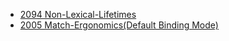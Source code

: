 * [2094 Non-Lexical-Lifetimes](https://rust-lang.github.io/rfcs/2094-nll.html)
* [2005 Match-Ergonomics(Default Binding Mode)](https://rust-lang.github.io/rfcs/2005-match-ergonomics.html)
